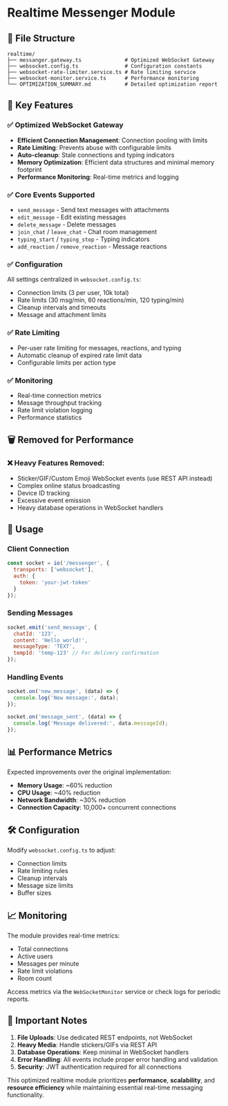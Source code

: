 # Realtime Messenger Module

## 📁 File Structure

```
realtime/
├── messanger.gateway.ts              # Optimized WebSocket Gateway
├── websocket.config.ts               # Configuration constants
├── websocket-rate-limiter.service.ts # Rate limiting service
├── websocket-monitor.service.ts      # Performance monitoring
└── OPTIMIZATION_SUMMARY.md           # Detailed optimization report
```

## 🚀 Key Features

### ✅ Optimized WebSocket Gateway
- **Efficient Connection Management**: Connection pooling with limits
- **Rate Limiting**: Prevents abuse with configurable limits
- **Auto-cleanup**: Stale connections and typing indicators
- **Memory Optimization**: Efficient data structures and minimal memory footprint
- **Performance Monitoring**: Real-time metrics and logging

### ✅ Core Events Supported
- `send_message` - Send text messages with attachments
- `edit_message` - Edit existing messages
- `delete_message` - Delete messages
- `join_chat` / `leave_chat` - Chat room management
- `typing_start` / `typing_stop` - Typing indicators
- `add_reaction` / `remove_reaction` - Message reactions

### ✅ Configuration
All settings centralized in `websocket.config.ts`:
- Connection limits (3 per user, 10k total)
- Rate limits (30 msg/min, 60 reactions/min, 120 typing/min)
- Cleanup intervals and timeouts
- Message and attachment limits

### ✅ Rate Limiting
- Per-user rate limiting for messages, reactions, and typing
- Automatic cleanup of expired rate limit data
- Configurable limits per action type

### ✅ Monitoring
- Real-time connection metrics
- Message throughput tracking
- Rate limit violation logging
- Performance statistics

## 🗑️ Removed for Performance

### ❌ Heavy Features Removed:
- Sticker/GIF/Custom Emoji WebSocket events (use REST API instead)
- Complex online status broadcasting
- Device ID tracking
- Excessive event emission
- Heavy database operations in WebSocket handlers

## 🔧 Usage

### Client Connection
```javascript
const socket = io('/messenger', {
  transports: ['websocket'],
  auth: {
    token: 'your-jwt-token'
  }
});
```

### Sending Messages
```javascript
socket.emit('send_message', {
  chatId: '123',
  content: 'Hello world!',
  messageType: 'TEXT',
  tempId: 'temp-123' // For delivery confirmation
});
```

### Handling Events
```javascript
socket.on('new_message', (data) => {
  console.log('New message:', data);
});

socket.on('message_sent', (data) => {
  console.log('Message delivered:', data.messageId);
});
```

## 📊 Performance Metrics

Expected improvements over the original implementation:
- **Memory Usage**: ~60% reduction
- **CPU Usage**: ~40% reduction  
- **Network Bandwidth**: ~30% reduction
- **Connection Capacity**: 10,000+ concurrent connections

## 🛠️ Configuration

Modify `websocket.config.ts` to adjust:
- Connection limits
- Rate limiting rules
- Cleanup intervals
- Message size limits
- Buffer sizes

## 📈 Monitoring

The module provides real-time metrics:
- Total connections
- Active users
- Messages per minute
- Rate limit violations
- Room count

Access metrics via the `WebSocketMonitor` service or check logs for periodic reports.

## 🚨 Important Notes

1. **File Uploads**: Use dedicated REST endpoints, not WebSocket
2. **Heavy Media**: Handle stickers/GIFs via REST API
3. **Database Operations**: Keep minimal in WebSocket handlers
4. **Error Handling**: All events include proper error handling and validation
5. **Security**: JWT authentication required for all connections

This optimized realtime module prioritizes **performance**, **scalability**, and **resource efficiency** while maintaining essential real-time messaging functionality.
